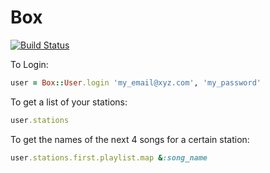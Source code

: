 # Box

[![Build Status](https://travis-ci.org/pandrews11/box.svg?branch=master)](https://travis-ci.org/pandrews11/box)

To Login:
```ruby
user = Box::User.login 'my_email@xyz.com', 'my_password'
```

To get a list of your stations:
```ruby
user.stations
```

To get the names of the next 4 songs for a certain station:
```ruby
user.stations.first.playlist.map &:song_name
```
